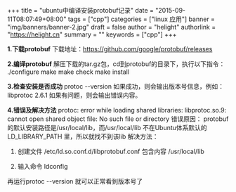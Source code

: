 +++
title = "ubuntu中编译安装protobuf记录"
date = "2015-09-11T08:07:49+08:00"
tags = ["cpp"]
categories = ["linux 应用"]
banner = "img/banners/banner-2.jpg"
draft = false
author = "helight"
authorlink = "https://helight.cn"
summary = ""
keywords = ["cpp"]
+++

<strong>1.下载protobuf</strong>
下载地址：https://github.com/google/protobuf/releases

<strong>2.编译protobuf</strong>
解压下载的tar.gz包，cd到protobuf的目录下，执行以下指令：
./configure
make
make check
make install

<strong>3.检查安装是否成功</strong>
protoc --version
如果成功，则会输出版本号信息，例如：libprotoc 2.6.1
如果有问题，则会输出错误内容。

<strong>4.错误及解决方法</strong>
protoc: error while loading shared libraries: libprotoc.so.9: cannot open shared object file: No such file or directory
错误原因：
protobuf的默认安装路径是/usr/local/lib，而/usr/local/lib 不在Ubuntu体系默认的 LD_LIBRARY_PATH 里，所以就找不到该lib
解决方法：
1. 创建文件 /etc/ld.so.conf.d/libprotobuf.conf 包含内容
/usr/local/lib

2. 输入命令
ldconfig

再运行protoc --version 就可以正常看到版本号了
<div></div>
